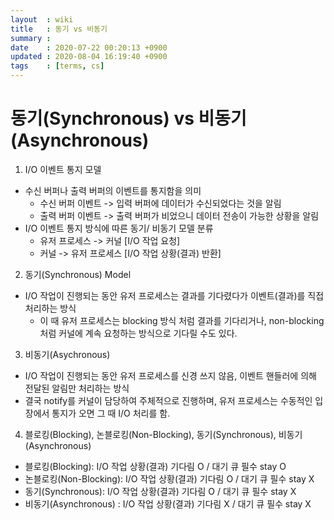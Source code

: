 ```yaml
---
layout  : wiki
title   : 동기 vs 비동기
summary : 
date    : 2020-07-22 00:20:13 +0900
updated : 2020-08-04 16:19:40 +0900
tags    : [terms, cs]
---
```


# 동기(Synchronous) vs 비동기(Asynchronous)

1. I/O 이벤트 통지 모델
  * 수신 버퍼나 출력 버퍼의 이벤트를 통지함을 의미
    - 수신 버퍼 이벤트 -> 입력 버퍼에 데이터가 수신되었다는 것을 알림
    - 출력 버퍼 이벤트 -> 출력 버퍼가 비었으니 데이터 전송이 가능한 상황을 알림
  * I/O 이벤트 통지 방식에 따른 동기/ 비동기 모델 분류
    - 유저 프로세스 -> 커널 [I/O 작업 요청]
    - 커널 -> 유저 프로세스 [I/O 작업 상황(결과) 반환]

2. 동기(Synchronous) Model
  * I/O 작업이 진행되는 동안 유저 프로세스는 결과를 기다렸다가 이벤트(결과)를 직접 처리하는 방식
    - 이 때 유저 프로세스는 blocking 방식 처럼 결과를 기다리거나, non-blocking처럼 커널에 계속 요청하는 방식으로 기다릴 수도 있다.

3. 비동기(Asychronous)
  * I/O 작업이 진행되는 동안 유저 프로세스를 신경 쓰지 않음, 이벤트 핸들러에 의해 전달된 알림만 처리하는 방식
  * 결국 notify를 커널이 담당하여 주체적으로 진행하며, 유저 프로세스는 수동적인 입장에서 통지가 오면 그 때 I/O 처리를 함.

4. 블로킹(Blocking), 논블로킹(Non-Blocking), 동기(Synchronous), 비동기(Asynchronous)
  * 블로킹(Blocking): I/O 작업 상황(결과) 기다림 O / 대기 큐 필수 stay O
  * 논블로킹(Non-Blocking): I/O 작업 상황(결과) 기다림 O / 대기 큐 필수 stay X
  * 동기(Synchronous): I/O 작업 상황(결과) 기다림 O / 대기 큐 필수 stay X
  * 비동기(Asynchronous) : I/O 작업 상황(결과) 기다림 X / 대기 큐 필수 stay X
